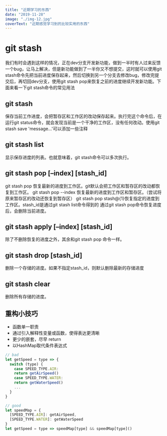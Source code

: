 ```yaml
---
title: "近期学习的东西"
date: "2019-11-28"
image: "./img-12.jpg"
coverText: "近期感觉学习到的比较实用的东西"
---
```


# git stash 

我们有时会遇到这样的情况，正在dev分支开发新功能，做到一半时有人过来反馈一个bug，让马上解决，但是新功能做到了一半你又不想提交，这时就可以使用git stash命令先把当前进度保存起来，然后切换到另一个分支去修改bug，修改完提交后，再切回dev分支，使用git stash pop来恢复之前的进度继续开发新功能。下面来看一下git stash命令的常见用法


## git stash
保存当前工作进度，会把暂存区和工作区的改动保存起来。执行完这个命令后，在运行git status命令，就会发现当前是一个干净的工作区，没有任何改动。使用git stash save 'message...'可以添加一些注释

## git stash list
显示保存进度的列表。也就意味着，git stash命令可以多次执行。

## git stash pop [–index] [stash_id]
git stash pop 恢复最新的进度到工作区。git默认会把工作区和暂存区的改动都恢复到工作区。
git stash pop --index 恢复最新的进度到工作区和暂存区。（尝试将原来暂存区的改动还恢复到暂存区）
git stash pop stash@{1}恢复指定的进度到工作区。stash_id是通过git stash list命令得到的
通过git stash pop命令恢复进度后，会删除当前进度。
## git stash apply [–index] [stash_id]
除了不删除恢复的进度之外，其余和git stash pop 命令一样。

## git stash drop [stash_id]
删除一个存储的进度。如果不指定stash_id，则默认删除最新的存储进度

## git stash clear
删除所有存储的进度。

## 重构小技巧
- 函数单一职责
- 通过引入解释性变量或函数，使得表达更清晰
- 更少的嵌套，尽早 return
- 以HashMap取代条件表达式


```js
// bad
let getSpeed = type => {
  switch (type) {
    case SPEED_TYPE.AIR:
    return getAirSpeed()
    case SPEED_TYPE.WATER:
    return getWaterSpeed()
    ...
  }
}

// good
let speedMap = {
  [SPEED_TYPE.AIR]: getAirSpeed,
  [SPEED_TYPE.WATER]: getWaterSpeed
}
let getSpeed = type => speedMap[type] && speedMap[type]()
```



